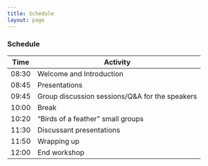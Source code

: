```yaml
---
title: Schedule
layout: page
---
```


### Schedule

| Time | Activity |
| --- | --- |
| 08:30  | Welcome and Introduction  |
| 08:45  | Presentations |
| 09:45  | Group discussion sessions/Q&A for the speakers |
| 10:00  | Break |
| 10:20  | “Birds of a feather” small groups |
| 11:30  | Discussant presentations  |
| 11:50  | Wrapping up |
| 12:00  | End workshop |



